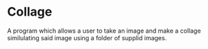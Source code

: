 # Collage
A program which allows a user to take an image and make a collage similulating said image using a folder of supplid images.
